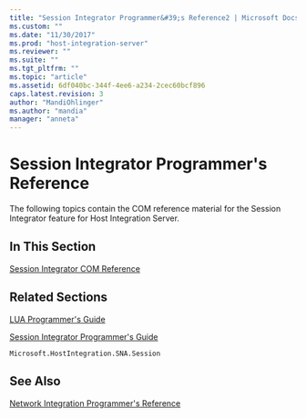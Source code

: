 ```yaml
---
title: "Session Integrator Programmer&#39;s Reference2 | Microsoft Docs"
ms.custom: ""
ms.date: "11/30/2017"
ms.prod: "host-integration-server"
ms.reviewer: ""
ms.suite: ""
ms.tgt_pltfrm: ""
ms.topic: "article"
ms.assetid: 6df040bc-344f-4ee6-a234-2cec60bcf896
caps.latest.revision: 3
author: "MandiOhlinger"
ms.author: "mandia"
manager: "anneta"
---
```

# Session Integrator Programmer&#39;s Reference
The following topics contain the COM reference material for the Session Integrator feature for Host Integration Server.  
  
## In This Section  
 [Session Integrator COM Reference](../core/session-integrator-com-reference1.md)  
  
## Related Sections  
 [LUA Programmer's Guide](./lua-programmer-s-guide1.md)  
  
 [Session Integrator Programmer's Guide](./session-integrator-programmer-s-guide2.md)  
  
 `Microsoft.HostIntegration.SNA.Session`
  
## See Also  
 [Network Integration Programmer's Reference](../core/network-integration-programmer-s-reference2.md)